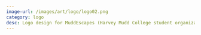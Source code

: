 ```yaml
---
image-url: /images/art/logo/logo02.png
category: logo
desc: Logo design for MuddEscapes (Harvey Mudd College student organization that designs, creates, and runs escape rooms)<br><br>Used in stickers, magnets, and official website
---
```

